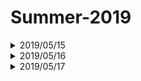 # Summer-2019

<details>
<summary>2019/05/15</summary>
<br>10:30-13:30 : Artificial Intelligence <a href="https://ocw.mit.edu/courses/electrical-engineering-and-computer-science/6-034-artificial-intelligence-fall-2010/lecture-videos/lecture-7-constraints-interpreting-line-drawings/">Lecture 7</a>
<br>14:00-15:00 : Artificial Intelligence <a href="https://ocw.mit.edu/courses/electrical-engineering-and-computer-science/6-034-artificial-intelligence-fall-2010/mega-recitation-videos/mega-recitation-2-basic-search-optimal-search/">Mega-Recitation 2</a>
<br>16:00-17:00 : Artificial Intelligence <a href="https://ocw.mit.edu/courses/electrical-engineering-and-computer-science/6-034-artificial-intelligence-fall-2010/mega-recitation-videos/mega-recitation-3-games-minimax-alpha-beta/">Mega-Recitation 3</a>
<br>17:30-19:30 : Artificial Intelligence <a href="https://ocw.mit.edu/courses/electrical-engineering-and-computer-science/6-034-artificial-intelligence-fall-2010/lecture-videos/lecture-8-constraints-search-domain-reduction/">Lecture 8</a>
</details>
<details>
<summary>2019/05/16</summary>
<br>09:00-10:10 : Artificial Intelligence <a href="https://ocw.mit.edu/courses/electrical-engineering-and-computer-science/6-034-artificial-intelligence-fall-2010/lecture-videos/lecture-9-constraints-visual-object-recognition/">Lecture 9</a>
<br>11:00-12:30 : Artificial Intelligence <a href="https://ocw.mit.edu/courses/electrical-engineering-and-computer-science/6-034-artificial-intelligence-fall-2010/lecture-videos/lecture-10-introduction-to-learning-nearest-neighbors/">Lecture 10</a>
<br>16:00-18:00 : Artificial Intelligence <a href="https://ocw.mit.edu/courses/electrical-engineering-and-computer-science/6-034-artificial-intelligence-fall-2010/lecture-videos/lecture-11-learning-identification-trees-disorder/">Lecture 11</a>
<br>19:00-20:00 : Artificial Intelligence <a href="https://www.bilibili.com/video/av17963543/?p=12">Lecture 12(2010)</a> Just vedio.
<br>20:30-21:30 : Deeplizard <a href="http://deeplizard.com/learn/video/v5cngxo4mIg">PyTorch 1</a> and <a href="http://deeplizard.com/learn/video/gZmobeGL0Yg">Deep Learning 1</a> 
</details>
<details>
<summary>2019/05/17</summary>
<a href="https://www.analyticsvidhya.com/blog/2018/04/fundamentals-deep-learning-regularization-techniques/">An Overview of Regularization Techniques in Deep Learning (with Python code)</a>
</details>
